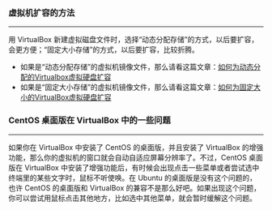 ### 虚拟机扩容的方法
***

用 VirtualBox 新建虚拟磁盘文件时，选择“动态分配存储”的方式，以后要扩容，会更方便；“固定大小存储”的方式，以后要扩容，比较折腾。


* 如果是“动态分配存储”的虚拟机镜像文件，那么请看这篇文章：[如何为动态分配的Virtualbox虚拟硬盘扩容](https://www.linuxdashen.com/如何为virtualbox虚拟硬盘扩容)
* 如果是“固定大小存储”的虚拟机镜像文件，那么请看这篇文章：[如何为固定大小的VirtualBox虚拟硬盘扩容](https://www.linuxdashen.com/how-to-increase-virtualbox-disk-size-for-fixed-size-disk)


### CentOS 桌面版在 VirtualBox 中的一些问题
***

如果你在 VirtualBox 中安装了 CentOS 的桌面版，并且安装了 VirtualBox 的增强功能，那么你的虚拟机的窗口就会自动自适应屏幕分辨率了。不过，CentOS 桌面版在 VirtualBox 中安装了增强功能后，有时候会出现点击一些菜单或者尝试选中终端里的某些文字时，鼠标不听使唤。在 Ubuntu 的桌面版是没有这个问题的，也许 CentOS 的桌面版和 VirtualBox 的兼容不是那么好吧。如果出现这个问题，你可以尝试用鼠标点击其他地方，比如选中其他菜单，就会暂时缓解这个问题。